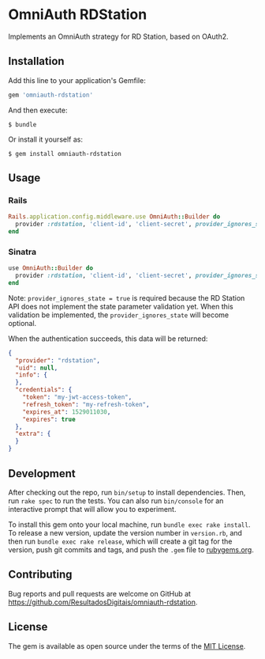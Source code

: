 # OmniAuth RDStation

Implements an OmniAuth strategy for RD Station, based on OAuth2.

## Installation

Add this line to your application's Gemfile:

```ruby
gem 'omniauth-rdstation'
```

And then execute:

    $ bundle

Or install it yourself as:

    $ gem install omniauth-rdstation

## Usage

### Rails

```ruby
Rails.application.config.middleware.use OmniAuth::Builder do
  provider :rdstation, 'client-id', 'client-secret', provider_ignores_state: true
end
```

### Sinatra

```ruby
use OmniAuth::Builder do
  provider :rdstation, 'client-id', 'client-secret', provider_ignores_state: true
end
```

Note: `provider_ignores_state = true` is required because the RD Station API does not implement the state parameter validation yet. When this validation be implemented, the `provider_ignores_state` will become optional.


When the authentication succeeds, this data will be returned:

```json
{
  "provider": "rdstation",
  "uid": null,
  "info": {
  },
  "credentials": {
    "token": "my-jwt-access-token",
    "refresh_token": "my-refresh-token",
    "expires_at": 1529011030,
    "expires": true
  },
  "extra": {
  }
}
```

## Development

After checking out the repo, run `bin/setup` to install dependencies. Then, run `rake spec` to run the tests. You can also run `bin/console` for an interactive prompt that will allow you to experiment.

To install this gem onto your local machine, run `bundle exec rake install`. To release a new version, update the version number in `version.rb`, and then run `bundle exec rake release`, which will create a git tag for the version, push git commits and tags, and push the `.gem` file to [rubygems.org](https://rubygems.org).

## Contributing

Bug reports and pull requests are welcome on GitHub at https://github.com/ResultadosDigitais/omniauth-rdstation.

## License

The gem is available as open source under the terms of the [MIT License](https://opensource.org/licenses/MIT).
